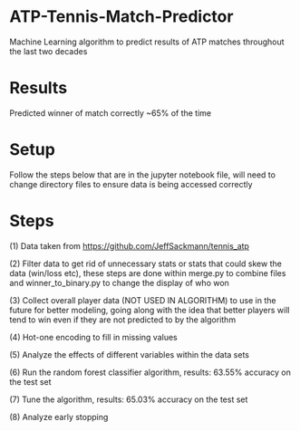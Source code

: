 # ATP-Tennis-Match-Predictor
Machine Learning algorithm to predict results of ATP matches throughout the last two decades

# Results
Predicted winner of match correctly ~65% of the time

# Setup
Follow the steps below that are in the jupyter notebook file, will need to change directory files to ensure data is being accessed correctly

# Steps
(1) Data taken from https://github.com/JeffSackmann/tennis_atp

(2) Filter data to get rid of unnecessary stats or stats that could skew the data (win/loss etc), these steps are done within merge.py to combine files and winner_to_binary.py to change the display of who won

(3) Collect overall player data (NOT USED IN ALGORITHM) to use in the future for better modeling, going along with the idea that better players will tend to win even if they are not predicted to by the algorithm

(4) Hot-one encoding to fill in missing values

(5) Analyze the effects of different variables within the data sets

(6) Run the random forest classifier algorithm, results: 63.55% accuracy on the test set

(7) Tune the algorithm, results: 65.03% accuracy on the test set

(8) Analyze early stopping

 
